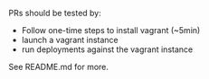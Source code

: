 PRs should be tested by:
- Follow one-time steps to install vagrant (~5min)
- launch a vagrant instance
- run deployments against the vagrant instance

See README.md for more.
